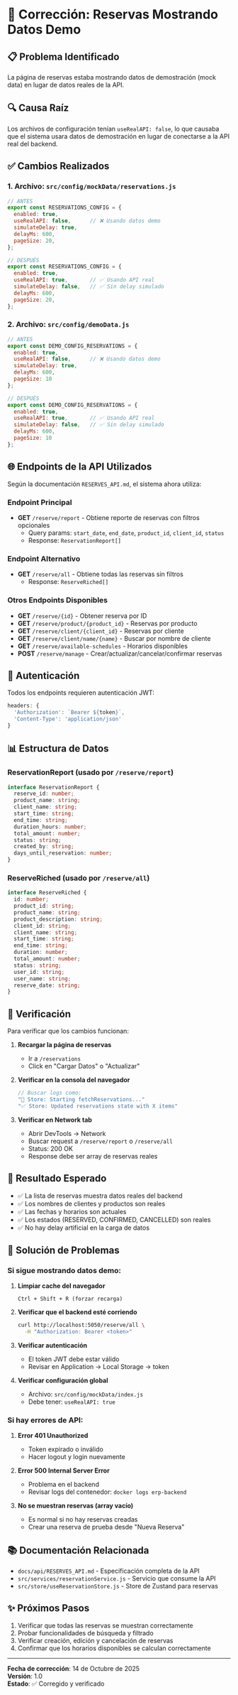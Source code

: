 # 🔧 Corrección: Reservas Mostrando Datos Demo

## 📋 Problema Identificado

La página de reservas estaba mostrando datos de demostración (mock data) en lugar de datos reales de la API.

## 🔍 Causa Raíz

Los archivos de configuración tenían `useRealAPI: false`, lo que causaba que el sistema usara datos de demostración en lugar de conectarse a la API real del backend.

## ✅ Cambios Realizados

### 1. Archivo: `src/config/mockData/reservations.js`

```javascript
// ANTES
export const RESERVATIONS_CONFIG = {
  enabled: true,
  useRealAPI: false,      // ❌ Usando datos demo
  simulateDelay: true,
  delayMs: 600,
  pageSize: 20,
};

// DESPUÉS
export const RESERVATIONS_CONFIG = {
  enabled: true,
  useRealAPI: true,       // ✅ Usando API real
  simulateDelay: false,   // ✅ Sin delay simulado
  delayMs: 600,
  pageSize: 20,
};
```

### 2. Archivo: `src/config/demoData.js`

```javascript
// ANTES
export const DEMO_CONFIG_RESERVATIONS = {
  enabled: true,
  useRealAPI: false,      // ❌ Usando datos demo
  simulateDelay: true,
  delayMs: 600,
  pageSize: 10
};

// DESPUÉS
export const DEMO_CONFIG_RESERVATIONS = {
  enabled: true,
  useRealAPI: true,       // ✅ Usando API real
  simulateDelay: false,   // ✅ Sin delay simulado
  delayMs: 600,
  pageSize: 10
};
```

## 🌐 Endpoints de la API Utilizados

Según la documentación `RESERVES_API.md`, el sistema ahora utiliza:

### Endpoint Principal
- **GET** `/reserve/report` - Obtiene reporte de reservas con filtros opcionales
  - Query params: `start_date`, `end_date`, `product_id`, `client_id`, `status`
  - Response: `ReservationReport[]`

### Endpoint Alternativo
- **GET** `/reserve/all` - Obtiene todas las reservas sin filtros
  - Response: `ReserveRiched[]`

### Otros Endpoints Disponibles
- **GET** `/reserve/{id}` - Obtener reserva por ID
- **GET** `/reserve/product/{product_id}` - Reservas por producto
- **GET** `/reserve/client/{client_id}` - Reservas por cliente
- **GET** `/reserve/client/name/{name}` - Buscar por nombre de cliente
- **GET** `/reserve/available-schedules` - Horarios disponibles
- **POST** `/reserve/manage` - Crear/actualizar/cancelar/confirmar reservas

## 🔐 Autenticación

Todos los endpoints requieren autenticación JWT:
```javascript
headers: {
  'Authorization': `Bearer ${token}`,
  'Content-Type': 'application/json'
}
```

## 📊 Estructura de Datos

### ReservationReport (usado por `/reserve/report`)
```typescript
interface ReservationReport {
  reserve_id: number;
  product_name: string;
  client_name: string;
  start_time: string;
  end_time: string;
  duration_hours: number;
  total_amount: number;
  status: string;
  created_by: string;
  days_until_reservation: number;
}
```

### ReserveRiched (usado por `/reserve/all`)
```typescript
interface ReserveRiched {
  id: number;
  product_id: string;
  product_name: string;
  product_description: string;
  client_id: string;
  client_name: string;
  start_time: string;
  end_time: string;
  duration: number;
  total_amount: number;
  status: string;
  user_id: string;
  user_name: string;
  reserve_date: string;
}
```

## 🧪 Verificación

Para verificar que los cambios funcionan:

1. **Recargar la página de reservas**
   - Ir a `/reservations`
   - Click en "Cargar Datos" o "Actualizar"

2. **Verificar en la consola del navegador**
   ```javascript
   // Buscar logs como:
   "🔄 Store: Starting fetchReservations..."
   "✅ Store: Updated reservations state with X items"
   ```

3. **Verificar en Network tab**
   - Abrir DevTools → Network
   - Buscar request a `/reserve/report` o `/reserve/all`
   - Status: 200 OK
   - Response debe ser array de reservas reales

## 🎯 Resultado Esperado

- ✅ La lista de reservas muestra datos reales del backend
- ✅ Los nombres de clientes y productos son reales
- ✅ Las fechas y horarios son actuales
- ✅ Los estados (RESERVED, CONFIRMED, CANCELLED) son reales
- ✅ No hay delay artificial en la carga de datos

## 🐛 Solución de Problemas

### Si sigue mostrando datos demo:

1. **Limpiar cache del navegador**
   ```
   Ctrl + Shift + R (forzar recarga)
   ```

2. **Verificar que el backend esté corriendo**
   ```bash
   curl http://localhost:5050/reserve/all \
     -H "Authorization: Bearer <token>"
   ```

3. **Verificar autenticación**
   - El token JWT debe estar válido
   - Revisar en Application → Local Storage → token

4. **Verificar configuración global**
   - Archivo: `src/config/mockData/index.js`
   - Debe tener: `useRealAPI: true`

### Si hay errores de API:

1. **Error 401 Unauthorized**
   - Token expirado o inválido
   - Hacer logout y login nuevamente

2. **Error 500 Internal Server Error**
   - Problema en el backend
   - Revisar logs del contenedor: `docker logs erp-backend`

3. **No se muestran reservas (array vacío)**
   - Es normal si no hay reservas creadas
   - Crear una reserva de prueba desde "Nueva Reserva"

## 📚 Documentación Relacionada

- `docs/api/RESERVES_API.md` - Especificación completa de la API
- `src/services/reservationService.js` - Servicio que consume la API
- `src/store/useReservationStore.js` - Store de Zustand para reservas

## ✨ Próximos Pasos

1. Verificar que todas las reservas se muestran correctamente
2. Probar funcionalidades de búsqueda y filtrado
3. Verificar creación, edición y cancelación de reservas
4. Confirmar que los horarios disponibles se calculan correctamente

---

**Fecha de corrección**: 14 de Octubre de 2025  
**Versión**: 1.0  
**Estado**: ✅ Corregido y verificado
